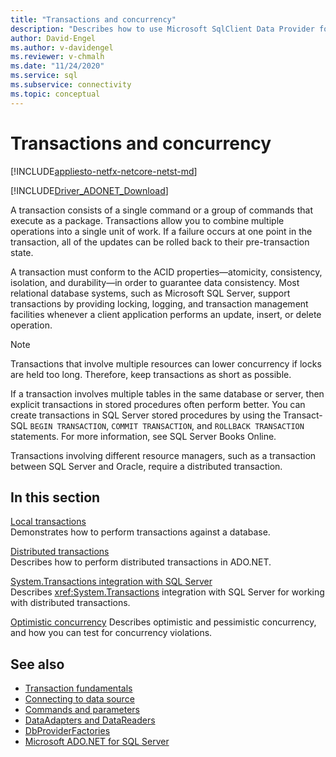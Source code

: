 ```yaml
---
title: "Transactions and concurrency"
description: "Describes how to use Microsoft SqlClient Data Provider for SQL Server with transactions and concurrency."
author: David-Engel
ms.author: v-davidengel
ms.reviewer: v-chmalh
ms.date: "11/24/2020"
ms.service: sql
ms.subservice: connectivity
ms.topic: conceptual
---
```

# Transactions and concurrency

[!INCLUDE[appliesto-netfx-netcore-netst-md](../../includes/appliesto-netfx-netcore-netst-md.md)]

[!INCLUDE[Driver_ADONET_Download](../../includes/driver_adonet_download.md)]

A transaction consists of a single command or a group of commands that execute as a package. Transactions allow you to combine multiple operations into a single unit of work. If a failure occurs at one point in the transaction, all of the updates can be rolled back to their pre-transaction state.

A transaction must conform to the ACID properties—atomicity, consistency, isolation, and durability—in order to guarantee data consistency. Most relational database systems, such as Microsoft SQL Server, support transactions by providing locking, logging, and transaction management facilities whenever a client application performs an update, insert, or delete operation.

> [!NOTE]
> Transactions that involve multiple resources can lower concurrency if locks are held too long. Therefore, keep transactions as short as possible.  

If a transaction involves multiple tables in the same database or server, then explicit transactions in stored procedures often perform better. You can create transactions in SQL Server stored procedures by using the Transact-SQL `BEGIN TRANSACTION`, `COMMIT TRANSACTION`, and `ROLLBACK TRANSACTION` statements. For more information, see SQL Server Books Online.

Transactions involving different resource managers, such as a transaction between SQL Server and Oracle, require a distributed transaction.

## In this section

[Local transactions](local-transactions.md)  
Demonstrates how to perform transactions against a database.  
  
[Distributed transactions](distributed-transactions.md)  
Describes how to perform distributed transactions in ADO.NET.  
  
[System.Transactions integration with SQL Server](system-transactions-integration-with-sql-server.md)  
Describes <xref:System.Transactions> integration with SQL Server for working with distributed transactions.  
  
[Optimistic concurrency](optimistic-concurrency.md) 
Describes optimistic and pessimistic concurrency, and how you can test for concurrency violations.  

## See also

- [Transaction fundamentals](/dotnet/framework/data/transactions/transaction-fundamentals)
- [Connecting to data source](connecting-to-data-source.md)
- [Commands and parameters](commands-parameters.md)
- [DataAdapters and DataReaders](dataadapters-datareaders.md)
- [DbProviderFactories](dbproviderfactories.md)
- [Microsoft ADO.NET for SQL Server](microsoft-ado-net-sql-server.md)
